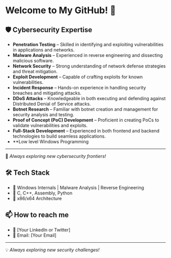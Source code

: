 # Welcome to My GitHub! 👋  

## 🛡️ Cybersecurity Expertise  
- **Penetration Testing** – Skilled in identifying and exploiting vulnerabilities in applications and networks.  
- **Malware Analysis** – Experienced in reverse engineering and dissecting malicious software.  
- **Network Security** – Strong understanding of network defense strategies and threat mitigation.  
- **Exploit Development** – Capable of crafting exploits for known vulnerabilities.  
- **Incident Response** – Hands-on experience in handling security breaches and mitigating attacks.  
- **DDoS Attacks** – Knowledgeable in both executing and defending against Distributed Denial of Service attacks.  
- **Botnet Research** – Familiar with botnet creation and management for security analysis and testing.  
- **Proof of Concept (PoC) Development** – Proficient in creating PoCs to validate vulnerabilities and exploits.  
- **Full-Stack Development** – Experienced in both frontend and backend technologies to build seamless applications.
- **Low level Windows Programming 


---  
🚀 *Always exploring new cybersecurity frontiers!*  

## 🛠️ Tech Stack  
- 🔹 Windows Internals | Malware Analysis | Reverse Engineering  
- 🔹 C, C++, Assembly, Python  
- 🔹 x86/x64 Architecture  

## 📫 How to reach me  
- 💬 [Your LinkedIn or Twitter]  
- 📧 Email: [Your Email]  

---

💡 *Always exploring new security challenges!*  
